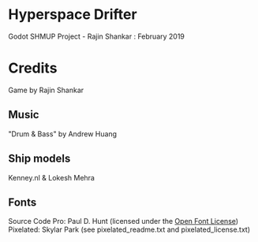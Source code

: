 # Hyperspace Drifter
Godot SHMUP Project - Rajin Shankar : February 2019

# Credits
Game by Rajin Shankar

## Music
"Drum & Bass" by Andrew Huang

## Ship models
Kenney.nl & Lokesh Mehra

## Fonts
Source Code Pro: Paul D. Hunt (licensed under the [Open Font License](http://scripts.sil.org/cms/scripts/page.php?site_id=nrsi&id=OFL_web))
Pixelated: Skylar Park (see pixelated_readme.txt and pixelated_license.txt)
